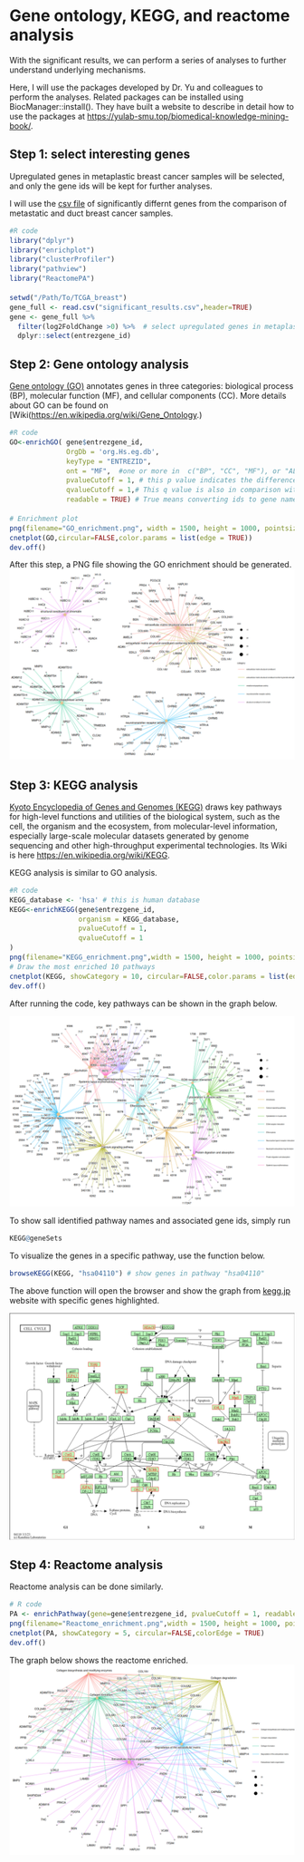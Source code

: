 # Gene ontology, KEGG, and reactome analysis
With the significant results, we can perform a series of analyses to further understand underlying mechanisms.

Here, I will use the packages developed by Dr. Yu and colleagues to perform the analyses. Related packages can be installed using BiocManager::install(). They have built a website to describe in detail how to use the packages at <https://yulab-smu.top/biomedical-knowledge-mining-book/>.

## Step 1: select interesting genes
Upregulated genes in metaplastic breast cancer samples will be selected, and only the gene ids will be kept for further analyses.

I will use the [csv file](./significant_results.csv) of significantly differnt genes from the comparison of metastatic and duct breast cancer samples.
```r
#R code
library("dplyr")
library("enrichplot")
library("clusterProfiler")
library("pathview")
library("ReactomePA")

setwd("/Path/To/TCGA_breast")
gene_full <- read.csv("significant_results.csv",header=TRUE)
gene <- gene_full %>%
  filter(log2FoldChange >0) %>%  # select upregulated genes in metaplastic breast cancer
  dplyr::select(entrezgene_id)
  ```

## Step 2: Gene ontology analysis

[Gene ontology (GO)](https://geneontology.org/) annotates genes in three categories: biological process (BP), molecular function (MF), and cellular components (CC). More details about GO can be found on [Wiki(https://en.wikipedia.org/wiki/Gene_Ontology.)

```r
#R code
GO<-enrichGO( gene$entrezgene_id,
              OrgDb = 'org.Hs.eg.db',
              keyType = "ENTREZID",
              ont = "MF",  #one or more in  c("BP", "CC", "MF"), or "ALL"
              pvalueCutoff = 1, # this p value indicates the difference compared to background.
              qvalueCutoff = 1,# This q value is also in comparison with background
              readable = TRUE) # True means converting ids to gene names

# Enrichment plot
png(filename="GO_enrichment.png", width = 1500, height = 1000, pointsize = 30)
cnetplot(GO,circular=FALSE,color.params = list(edge = TRUE))
dev.off()
```
After this step, a PNG file showing the GO enrichment should be generated.
![GO_enrichment](./GO_enrichment.png)

## Step 3: KEGG analysis
[Kyoto Encyclopedia of Genes and Genomes (KEGG)](https://www.genome.jp/kegg/) draws key pathways for high-level functions and utilities of the biological system, such as the cell, the organism and the ecosystem, from molecular-level information, especially large-scale molecular datasets generated by genome sequencing and other high-throughput experimental technologies. Its Wiki is here <https://en.wikipedia.org/wiki/KEGG>.

KEGG analysis is similar to GO analysis.

```r
#R code
KEGG_database <- 'hsa' # this is human database
KEGG<-enrichKEGG(gene$entrezgene_id,
                 organism = KEGG_database,
                 pvalueCutoff = 1,
                 qvalueCutoff = 1
)
png(filename="KEGG_enrichment.png",width = 1500, height = 1000, pointsize = 30)
# Draw the most enriched 10 pathways
cnetplot(KEGG, showCategory = 10, circular=FALSE,color.params = list(edge = TRUE))
dev.off()
```
After running the code, key pathways can be shown in the graph below.

![KEGG graph](./KEGG_enrichment.png)

To show sall identified pathway names and associated gene ids, simply run
```r
KEGG@geneSets
```
To visualize the genes in a specific pathway, use the function below.

```r
browseKEGG(KEGG, "hsa04110") # show genes in pathway "hsa04110"
```
The above function will open the browser and show the graph from [kegg.jp](https://www.kegg.jp/kegg-bin/show_pathway?hsa04110/1874/4174/90381/4998/994/55869/6502/57082/1021/7040/894/8379/2810) website with specific genes highlighted.

![KEGG online](./KEGG_online.png)


## Step 4: Reactome analysis
Reactome analysis can be done similarly.
```r
# R code
PA <- enrichPathway(gene=gene$entrezgene_id, pvalueCutoff = 1, readable=TRUE)
png(filename="Reactome_enrichment.png",width = 1500, height = 1000, pointsize = 30)
cnetplot(PA, showCategory = 5, circular=FALSE,colorEdge = TRUE)
dev.off()
```
The graph below shows the reactome enriched.
![Reactome](./Reactome_enrichment.png)